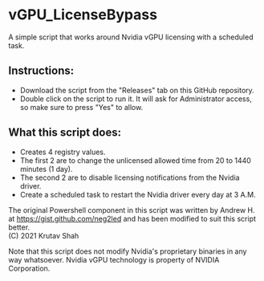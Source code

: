 # vGPU_LicenseBypass
A simple script that works around Nvidia vGPU licensing with a scheduled task.

## Instructions:
* Download the script from the "Releases" tab on this GitHub repository.
* Double click on the script to run it. It will ask for Administrator access, so make sure to press "Yes" to allow.

## What this script does:
* Creates 4 registry values.
* The first 2 are to change the unlicensed allowed time from 20 to 1440 minutes (1 day).
* The second 2 are to disable licensing notifications from the Nvidia driver.
* Create a scheduled task to restart the Nvidia driver every day at 3 A.M.

The original Powershell component in this script was written by Andrew H. at https://gist.github.com/neg2led and has been modified to suit this script better. \
(C) 2021 Krutav Shah

Note that this script does not modify Nvidia's proprietary binaries in any way whatsoever. Nvidia vGPU technology is property of NVIDIA Corporation.
